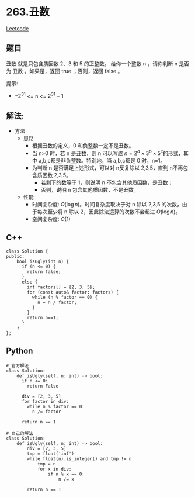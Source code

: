 # 263.丑数
[Leetcode](https://leetcode-cn.com/problems/ugly-number/)

## 题目
丑数 就是只包含质因数 2、3 和 5 的正整数。
给你一个整数 n ，请你判断 n 是否为 丑数 。如果是，返回 true ；否则，返回 false 。

提示:  
* $-2^{31}$ <= n <= $2^{31} - 1$

## 解法:  
* 方法
  * 思路
    * 根据丑数的定义，0 和负整数一定不是丑数。
    * 当 n>0 时，若 n 是丑数，则 n 可以写成 $n = 2^a \times 3^b \times 5^c$的形式，其中 a,b,c都是非负整数。特别地，当 a,b,c都是 0 时，n=1。
    * 为判断 n 是否满足上述形式，可以对 n反复除以 2,3,5，直到 n不再包含质因数 2,3,5。
        * 若剩下的数等于 1，则说明 n 不包含其他质因数，是丑数；
        * 否则，说明 n 包含其他质因数，不是丑数。
  * 性能
    * 时间复杂度: $O(\log n)$。时间复杂度取决于对 n 除以 2,3,5 的次数，由于每次至少将 n 除以 2，因此除法运算的次数不会超过 $O(\log n)$。
    * 空间复杂度: $O(1)$

## C++
```
class Solution {
public:
    bool isUgly(int n) {
      if (n <= 0) {
        return false;
      }
      else {
        int factors[] = {2, 3, 5};
        for (const auto& factor: factors) {
          while (n % factor == 0) {
            n = n / factor;
          }
        }
        return n==1;
      }
    }
};
```

## Python
```
# 官方解法
class Solution:
    def isUgly(self, n: int) -> bool:
      if n <= 0:
        return False

      div = [2, 3, 5]
      for factor in div:
        while n % factor == 0:
          n /= factor
        
      return n == 1
```

```
# 自己的解法
class Solution:
    def isUgly(self, n: int) -> bool:
        div = [2, 3, 5]
        tmp = float('inf')
        while float(n).is_integer() and tmp != n:
            tmp = n
            for x in div:
                if n % x == 0:
                    n /= x
        
        return n == 1
```
